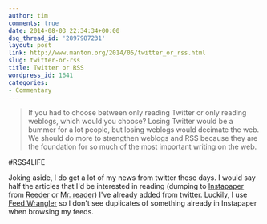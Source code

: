 ```yaml
---
author: tim
comments: true
date: 2014-08-03 22:34:34+00:00
dsq_thread_id: '2897987231'
layout: post
link: http://www.manton.org/2014/05/twitter_or_rss.html
slug: twitter-or-rss
title: Twitter or RSS
wordpress_id: 1641
categories:
- Commentary
---
```


> If you had to choose between only reading Twitter or only reading weblogs,
which would you choose? Losing Twitter would be a bummer for a lot people, but
losing weblogs would decimate the web. We should do more to strengthen weblogs
and RSS because they are the foundation for so much of the most important
writing on the web.

#RSS4LIFE

Joking aside, I do get a lot of my news from twitter these days. I would say
half the articles that I'd be interested in reading (dumping to [Instapaper](https://itunes.apple.com/us/app/instapaper/id288545208?mt=8&at=11laRZ&ct=LCP)
from [Reeder](https://itunes.apple.com/us/app/reeder-2/id697846300?mt=8&at=11laRZ&ct=LCP) or [Mr. reader](https://itunes.apple.com/us/app/mr.-reader/id412874834?mt=8&at=11laRZ&ct=LCP)) I've already added from twitter. Luckily, I use
[Feed Wrangler](https://itunes.apple.com/us/app/feed-wrangler/id634486174?mt=8k) so I don't see duplicates of something already in
Instapaper when browsing my feeds.
